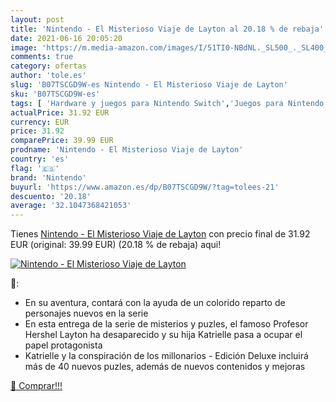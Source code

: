 ```yaml
---
layout: post
title: 'Nintendo - El Misterioso Viaje de Layton al 20.18 % de rebaja'
date: 2021-06-16 20:05:20
image: 'https://m.media-amazon.com/images/I/51TI0-NBdNL._SL500_._SL400_.jpg'
comments: true
category: ofertas
author: 'tole.es'
slug: 'B07TSCGD9W-es Nintendo - El Misterioso Viaje de Layton'
sku: 'B07TSCGD9W-es'
tags: [ 'Hardware y juegos para Nintendo Switch','Juegos para Nintendo Switch','Videojuegos','nintendo', ]
actualPrice: 31.92 EUR
currency: EUR
price: 31.92
comparePrice: 39.99 EUR
prodname: 'Nintendo - El Misterioso Viaje de Layton'
country: 'es'
flag: '🇪🇸'
brand: 'Nintendo'
buyurl: 'https://www.amazon.es/dp/B07TSCGD9W/?tag=tolees-21'
descuento: '20.18'
average: '32.1047368421053'
---
```


Tienes [Nintendo - El Misterioso Viaje de Layton](https://www.amazon.es/dp/B07TSCGD9W/?tag=tolees-21) con precio final de  31.92 EUR (original: 39.99 EUR) (20.18 %  de rebaja) aqui!

[![Nintendo - El Misterioso Viaje de Layton](https://m.media-amazon.com/images/I/51TI0-NBdNL._SL500_._SL400_.jpg)](https://www.amazon.es/dp/B07TSCGD9W/?tag=tolees-21)

🔎:

- En su aventura, contará con la ayuda de un colorido reparto de personajes nuevos en la serie
- En esta entrega de la serie de misterios y puzles, el famoso Profesor Hershel Layton ha desaparecido y su hija Katrielle pasa a ocupar el papel protagonista
- Katrielle y la conspiración de los millonarios - Edición Deluxe incluirá más de 40 nuevos puzles, además de nuevos contenidos y mejoras

[🛒 Comprar!!!](https://www.amazon.es/dp/B07TSCGD9W/?tag=tolees-21)
